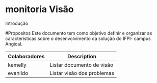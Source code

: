 # monitoria Visão
Introdução

#Propositos
Este documento tem como objetivo definir e organizar as características sobre o desenvolvimento da solução do IFPI- campus Angical.

| Colaboradores | Description |
| --- | --- |
| kemelly | Listar documento de visão |
| evanildo | Listar visão dos problemas |
